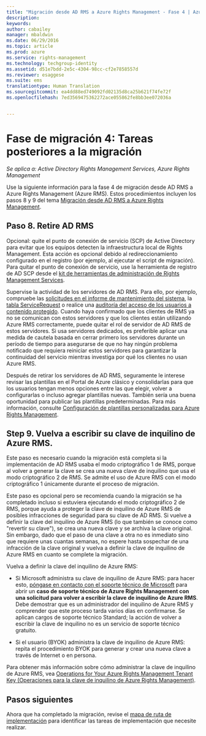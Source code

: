 ```yaml
---
title: "Migración desde AD RMS a Azure Rights Management - Fase 4 | Azure RMS"
description: 
keywords: 
author: cabailey
manager: mbaldwin
ms.date: 06/29/2016
ms.topic: article
ms.prod: azure
ms.service: rights-management
ms.technology: techgroup-identity
ms.assetid: d51e7bdd-2e5c-4304-98cc-cf2e7858557d
ms.reviewer: esaggese
ms.suite: ems
translationtype: Human Translation
ms.sourcegitcommit: ea4dd88ed749092fd02135d8ca25b621f74fe72f
ms.openlocfilehash: 7ed3569475362272ace055862fe8bb3ee072036a


---
```


# Fase de migración 4: Tareas posteriores a la migración

*Se aplica a: Active Directory Rights Management Services, Azure Rights Management*


Use la siguiente información para la fase 4 de migración desde AD RMS a Azure Rights Management (Azure RMS). Estos procedimientos incluyen los pasos 8 y 9 del tema [Migración desde AD RMS a Azure Rights Management](migrate-from-ad-rms-to-azure-rms.md).


## Paso 8. Retire AD RMS

Opcional: quite el punto de conexión de servicio (SCP) de Active Directory para evitar que los equipos detecten la infraestructura local de Rights Management. Esta acción es opcional debido al redireccionamiento configurado en el registro (por ejemplo, al ejecutar el script de migración). Para quitar el punto de conexión de servicio, use la herramienta de registro de AD SCP desde el [kit de herramientas de administración de Rights Management Services](http://www.microsoft.com/download/details.aspx?id=1479).

Supervise la actividad de los servidores de AD RMS. Para ello, por ejemplo, compruebe las [solicitudes en el informe de mantenimiento del sistema](https://technet.microsoft.com/library/ee221012%28v=ws.10%29.aspx), la [tabla ServiceRequest](http://technet.microsoft.com/library/dd772686%28v=ws.10%29.aspx) o realice una [auditoría del acceso de los usuarios a contenido protegido](http://social.technet.microsoft.com/wiki/contents/articles/3440.ad-rms-frequently-asked-questions-faq.aspx). Cuando haya confirmado que los clientes de RMS ya no se comunican con estos servidores y que los clientes están utilizando Azure RMS correctamente, puede quitar el rol de servidor de AD RMS de estos servidores. Si usa servidores dedicados, es preferible aplicar una medida de cautela basada en cerrar primero los servidores durante un período de tiempo para asegurarse de que no hay ningún problema notificado que requiera reiniciar estos servidores para garantizar la continuidad del servicio mientras investiga por qué los clientes no usan Azure RMS.

Después de retirar los servidores de AD RMS, seguramente le interese revisar las plantillas en el Portal de Azure clásico y consolidarlas para que los usuarios tengan menos opciones entre las que elegir, volver a configurarlas o incluso agregar plantillas nuevas. También sería una buena oportunidad para publicar las plantillas predeterminadas. Para más información, consulte [Configuración de plantillas personalizadas para Azure Rights Management](../deploy-use/configure-custom-templates.md).

## Step 9. Vuelva a escribir su clave de inquilino de Azure RMS.
Este paso es necesario cuando la migración está completa si la implementación de AD RMS usaba el modo criptográfico 1 de RMS, porque al volver a generar la clave se crea una nueva clave de inquilino que usa el modo criptográfico 2 de RMS. Se admite el uso de Azure RMS con el modo criptográfico 1 únicamente durante el proceso de migración.

Este paso es opcional pero se recomienda cuando la migración se ha completado incluso si estuviera ejecutando el modo criptográfico 2 de RMS, porque ayuda a proteger la clave de inquilino de Azure RMS de posibles infracciones de seguridad para su clave de AD RMS. Si vuelve a definir la clave del inquilino de Azure RMS (lo que también se conoce como "revertir su clave"), se crea una nueva clave y se archiva la clave original. Sin embargo, dado que el paso de una clave a otra no es inmediato sino que requiere unas cuantas semanas, no espere hasta sospechar de una infracción de la clave original y vuelva a definir la clave de inquilino de Azure RMS en cuanto se complete la migración.

Vuelva a definir la clave del inquilino de Azure RMS:

-   Si Microsoft administra su clave de inquilino de Azure RMS: para hacer esto, [póngase en contacto con el soporte técnico de Microsoft](../get-started/information-support.md#to-contact-microsoft-support) para abrir un **caso de soporte técnico de Azure Rights Management con una solicitud para volver a escribir la clave de inquilino de Azure RMS**. Debe demostrar que es un administrador del inquilino de Azure RMS y comprender que este proceso tarda varios días en confirmarse. Se aplican cargos de soporte técnico Standard; la acción de volver a escribir la clave de inquilino no es un servicio de soporte técnico gratuito.

-   Si el usuario (BYOK) administra la clave de inquilino de Azure RMS: repita el procedimiento BYOK para generar y crear una nueva clave a través de Internet o en persona.

Para obtener más información sobre cómo administrar la clave de inquilino de Azure RMS, vea [Operations for Your Azure Rights Management Tenant Key (Operaciones para la clave de inquilino de Azure Rights Management)](../deploy-use/operations-tenant-key.md).

## Pasos siguientes

Ahora que ha completado la migración, revise el [mapa de ruta de implementación](deployment-roadmap.md) para identificar las tareas de implementación que necesite realizar.




<!--HONumber=Jul16_HO3-->


